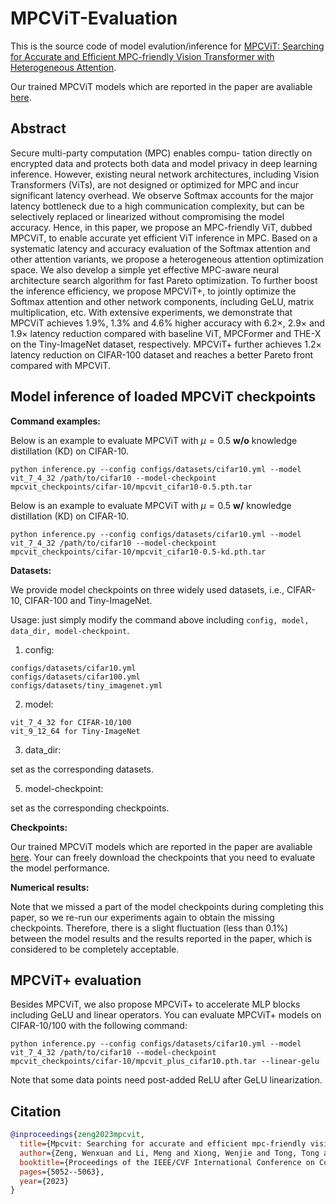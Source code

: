 # MPCViT-Evaluation
This is the source code of model evalution/inference for [MPCViT: Searching for Accurate and Efficient MPC-friendly Vision Transformer with Heterogeneous Attention](https://arxiv.org/pdf/2211.13955.pdf).

Our trained MPCViT models which are reported in the paper are avaliable [here](https://drive.google.com/drive/folders/1YFICe9me9LY3F37uG0YGXw7_52HA3bFL?usp=sharing).

## Abstract
Secure multi-party computation (MPC) enables compu- tation directly on encrypted data and protects both data and model privacy in deep learning inference. However, existing neural network architectures, including Vision Transformers (ViTs), are not designed or optimized for MPC and incur significant latency overhead. We observe Softmax accounts for the major latency bottleneck due to a high communication complexity, but can be selectively replaced or linearized without compromising the model accuracy. Hence, in this paper, we propose an MPC-friendly ViT, dubbed MPCViT, to enable accurate yet efficient ViT inference in MPC. Based on a systematic latency and accuracy evaluation of the Softmax attention and other attention variants, we propose a heterogeneous attention optimization space. We also develop a simple yet effective MPC-aware neural architecture search algorithm for fast Pareto optimization. To further boost the inference efficiency, we propose MPCViT+, to jointly optimize the Softmax attention and other network components, including GeLU, matrix multiplication, etc. With extensive experiments, we demonstrate that MPCViT achieves 1.9%, 1.3% and 4.6% higher accuracy with 6.2×, 2.9× and 1.9× latency reduction compared with baseline ViT, MPCFormer and THE-X on the Tiny-ImageNet dataset, respectively. MPCViT+ further achieves 1.2× latency reduction on CIFAR-100 dataset and reaches a better Pareto front compared with MPCViT.

## Model inference of loaded MPCViT checkpoints
**Command examples:**

Below is an example to evaluate MPCViT with $\mu=0.5$ **w/o** knowledge distillation (KD) on CIFAR-10.
```shell
python inference.py --config configs/datasets/cifar10.yml --model vit_7_4_32 /path/to/cifar10 --model-checkpoint mpcvit_checkpoints/cifar-10/mpcvit_cifar10-0.5.pth.tar
```

Below is an example to evaluate MPCViT with $\mu=0.5$ **w/** knowledge distillation (KD) on CIFAR-10.
```shell
python inference.py --config configs/datasets/cifar10.yml --model vit_7_4_32 /path/to/cifar10 --model-checkpoint mpcvit_checkpoints/cifar-10/mpcvit_cifar10-0.5-kd.pth.tar
```

**Datasets:**

We provide model checkpoints on three widely used datasets, i.e., CIFAR-10, CIFAR-100 and Tiny-ImageNet.

Usage: just simply modify the command above including `config, model, data_dir, model-checkpoint`.

1. config:
```shell
configs/datasets/cifar10.yml
configs/datasets/cifar100.yml
configs/datasets/tiny_imagenet.yml
```

2. model:
```shell
vit_7_4_32 for CIFAR-10/100
vit_9_12_64 for Tiny-ImageNet
```

3. data_dir:
   
set as the corresponding datasets.

5. model-checkpoint:
   
set as the corresponding checkpoints.

**Checkpoints:**

Our trained MPCViT models which are reported in the paper are avaliable [here](https://drive.google.com/drive/folders/1YFICe9me9LY3F37uG0YGXw7_52HA3bFL?usp=sharing).
Your can freely download the checkpoints that you need to evaluate the model performance.

**Numerical results:**

Note that we missed a part of the model checkpoints during completing this paper, so we re-run our experiments again to obtain the missing checkpoints.
Therefore, there is a slight fluctuation (less than 0.1%) between the model results and the results reported in the paper, which is considered to be completely acceptable.

## MPCViT+ evaluation

Besides MPCViT, we also propose MPCViT+ to accelerate MLP blocks including GeLU and linear operators.
You can evaluate MPCViT+ models on CIFAR-10/100 with the following command:
```shell
python inference.py --config configs/datasets/cifar10.yml --model vit_7_4_32 /path/to/cifar10 --model-checkpoint mpcvit_checkpoints/cifar-10/mpcvit_plus_cifar10.pth.tar --linear-gelu
```
Note that some data points need post-added ReLU after GeLU linearization.

## Citation
```bibtex
@inproceedings{zeng2023mpcvit,
  title={Mpcvit: Searching for accurate and efficient mpc-friendly vision transformer with heterogeneous attention},
  author={Zeng, Wenxuan and Li, Meng and Xiong, Wenjie and Tong, Tong and Lu, Wen-jie and Tan, Jin and Wang, Runsheng and Huang, Ru},
  booktitle={Proceedings of the IEEE/CVF International Conference on Computer Vision},
  pages={5052--5063},
  year={2023}
}
```
